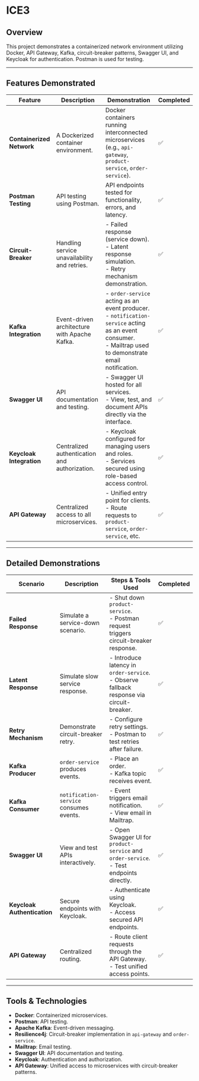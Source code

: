 # ICE3

## Overview
This project demonstrates a containerized network environment utilizing Docker, API Gateway, Kafka, circuit-breaker patterns, Swagger UI, and Keycloak for authentication. Postman is used for testing.

---

## Features Demonstrated

| **Feature**               | **Description**                                    | **Demonstration**                                                                                           | **Completed** |
|---------------------------|--------------------------------------------------|-----------------------------------------------------------------------------------------------------------|---------------|
| **Containerized Network**   | A Dockerized container environment.               | Docker containers running interconnected microservices (e.g., `api-gateway`, `product-service`, `order-service`). | ✅             |
| **Postman Testing**        | API testing using Postman.                        | API endpoints tested for functionality, errors, and latency.                                               | ✅             |
| **Circuit-Breaker**        | Handling service unavailability and retries.      | - Failed response (service down).<br> - Latent response simulation.<br> - Retry mechanism demonstration.   | ✅             |
| **Kafka Integration**      | Event-driven architecture with Apache Kafka.      | - `order-service` acting as an event producer.<br> - `notification-service` acting as an event consumer.<br> - Mailtrap used to demonstrate email notification. | ✅             |
| **Swagger UI**             | API documentation and testing.                    | - Swagger UI hosted for all services.<br> - View, test, and document APIs directly via the interface.      | ✅             |
| **Keycloak Integration**   | Centralized authentication and authorization.     | - Keycloak configured for managing users and roles.<br> - Services secured using role-based access control. | ✅             |
| **API Gateway**            | Centralized access to all microservices.          | - Unified entry point for clients.<br> - Route requests to `product-service`, `order-service`, etc.        | ✅             |

---

## Detailed Demonstrations

| **Scenario**              | **Description**                       | **Steps & Tools Used**                                                                 | **Completed** |
|----------------------------|---------------------------------------|---------------------------------------------------------------------------------------|---------------|
| **Failed Response**        | Simulate a service-down scenario.     | - Shut down `product-service`.<br> - Postman request triggers circuit-breaker response. | ✅             |
| **Latent Response**        | Simulate slow service response.       | - Introduce latency in `order-service`.<br> - Observe fallback response via circuit-breaker. | ✅             |
| **Retry Mechanism**        | Demonstrate circuit-breaker retry.    | - Configure retry settings.<br> - Postman to test retries after failure.              | ✅             |
| **Kafka Producer**         | `order-service` produces events.      | - Place an order.<br> - Kafka topic receives event.                                   | ✅             |
| **Kafka Consumer**         | `notification-service` consumes events. | - Event triggers email notification.<br> - View email in Mailtrap.                    | ✅             |
| **Swagger UI**             | View and test APIs interactively.     | - Open Swagger UI for `product-service` and `order-service`.<br> - Test endpoints directly. | ✅             |
| **Keycloak Authentication**| Secure endpoints with Keycloak.       | - Authenticate using Keycloak.<br> - Access secured API endpoints.                   | ✅             |
| **API Gateway**            | Centralized routing.                  | - Route client requests through the API Gateway.<br> - Test unified access points.    | ✅             |

---

## Tools & Technologies
- **Docker**: Containerized microservices.
- **Postman**: API testing.
- **Apache Kafka**: Event-driven messaging.
- **Resilience4j**: Circuit-breaker implementation in `api-gateway` and `order-service`.
- **Mailtrap**: Email testing.
- **Swagger UI**: API documentation and testing.
- **Keycloak**: Authentication and authorization.
- **API Gateway**: Unified access to microservices with circuit-breaker patterns.





